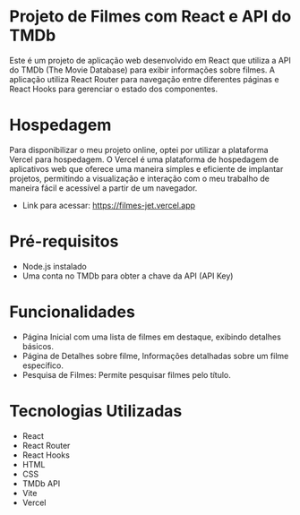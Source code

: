 # Projeto de Filmes com React e API do TMDb
Este é um projeto de aplicação web desenvolvido em React que utiliza a API do TMDb (The Movie Database) para exibir informações sobre filmes. A aplicação utiliza React Router para navegação entre diferentes páginas e React Hooks para gerenciar o estado dos componentes.

# Hospedagem
Para disponibilizar o meu projeto online, optei por utilizar a plataforma Vercel para hospedagem. O Vercel é uma plataforma de hospedagem de aplicativos web que oferece uma maneira simples e eficiente de implantar projetos, permitindo a visualização e interação com o meu trabalho de maneira fácil e acessível a partir de um navegador.

- Link para acessar: https://filmes-jet.vercel.app

# Pré-requisitos
- Node.js instalado
- Uma conta no TMDb para obter a chave da API (API Key)

# Funcionalidades
- Página Inicial com uma lista de filmes em destaque, exibindo detalhes básicos.
- Página de Detalhes sobre filme, Informações detalhadas sobre um filme específico. 
- Pesquisa de Filmes: Permite pesquisar filmes pelo título.

# Tecnologias Utilizadas
- React
- React Router
- React Hooks
- HTML
- CSS
- TMDb API
- Vite
- Vercel
